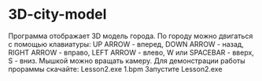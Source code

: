 # 3D-city-model
Программа отображает 3D модель города. По городу можно двигаться с помощью клавиатуры:
UP ARROW - вперед, DOWN ARROW - назад, RIGHT ARROW - вправо, LEFT ARROW - влево, W или SPACEBAR - вверх, S - вниз.
Мышкой можно вращать камеру.
Для демонстрации работы прораммы скачайте:
Lesson2.exe
1.bpm
Запустите Lesson2.exe
